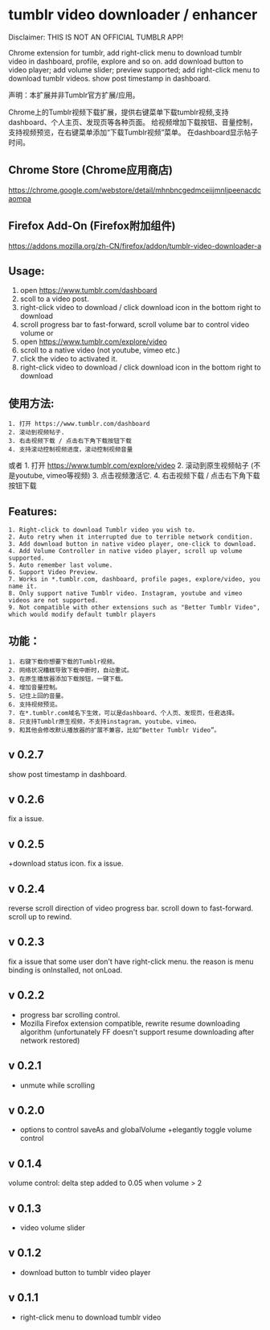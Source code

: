# tumblr video downloader / enhancer
Disclaimer: THIS IS NOT AN OFFICIAL TUMBLR APP!

Chrome extension for tumblr, add right-click menu to download tumblr video in dashboard, profile, explore and so on.
add download button to video player; add volume slider; preview supported; add right-click menu to download tumblr videos.
show post timestamp in dashboard.

声明：本扩展并非Tumblr官方扩展/应用。

Chrome上的Tumblr视频下载扩展，提供右键菜单下载tumblr视频,支持dashboard、个人主页、发现页等各种页面。
给视频增加下载按钮、音量控制，支持视频预览，在右键菜单添加“下载Tumblr视频”菜单。
在dashboard显示帖子时间。

## Chrome Store (Chrome应用商店)
https://chrome.google.com/webstore/detail/mhnbncgedmceiijmnljpeenacdcaompa

## Firefox Add-On (Firefox附加组件)
https://addons.mozilla.org/zh-CN/firefox/addon/tumblr-video-downloader-a

## Usage:
1. open https://www.tumblr.com/dashboard
2. scoll to a video post.
3. right-click video to download / click download icon in the bottom right to download
4. scroll progress bar to fast-forward, scroll volume bar to control video volume
or
1. open https://www.tumblr.com/explore/video
2. scroll to a native video (not youtube, vimeo etc.)
3. click the video to activated it.
4. right-click video to download / click download icon in the bottom right to download

## 使用方法:
    1. 打开 https://www.tumblr.com/dashboard
    2. 滚动到视频帖子.
    3. 右击视频下载 / 点击右下角下载按钮下载
    4. 支持滚动控制视频进度，滚动控制视频音量
或者
    1. 打开 https://www.tumblr.com/explore/video
    2. 滚动到原生视频帖子 (不是youtube, vimeo等视频)
    3. 点击视频激活它.
    4. 右击视频下载 / 点击右下角下载按钮下载


## Features:
    1. Right-click to download Tumblr video you wish to.
    2. Auto retry when it interrupted due to terrible network condition.
    3. Add download button in native video player, one-click to download.
    4. Add Volume Controller in native video player, scroll up volume supported.
    5. Auto remember last volume.
    6. Support Video Preview.
    7. Works in *.tumblr.com, dashboard, profile pages, explore/video, you name it.
    8. Only support native Tumblr video. Instagram, youtube and vimeo videos are not supported.
    9. Not compatible with other extensions such as "Better Tumblr Video", which would modify default tumblr players

## 功能：
    1. 右键下载你想要下载的Tumblr视频。
    2. 网络状况糟糕导致下载中断时，自动重试。
    3. 在原生播放器添加下载按钮，一键下载。
    4. 增加音量控制。
    5. 记住上回的音量。
    6. 支持视频预览。
    7. 在*.tumblr.com域名下生效，可以是dashboard、个人页、发现页，任君选择。
    8. 只支持Tumblr原生视频，不支持instagram、youtube、vimeo。
    9. 和其他会修改默认播放器的扩展不兼容，比如“Better Tumblr Video”。

## v 0.2.7
show post timestamp in dashboard.

## v 0.2.6
fix a issue.

## v 0.2.5
+download status icon.
fix a issue.

## v 0.2.4
reverse scroll direction of video progress bar.
scroll down to fast-forward.
scroll up to rewind.

## v 0.2.3
fix a issue that some user don't have right-click menu.
the reason is menu binding is onInstalled, not onLoad.

## v 0.2.2
+ progress bar scrolling control.
+ Mozilla Firefox extension compatible, rewrite resume downloading algorithm (unfortunately FF doesn't support resume downloading after network restored)

## v 0.2.1
+ unmute while scrolling

## v 0.2.0
+ options to control saveAs and globalVolume
+elegantly toggle volume control

## v 0.1.4
volume control: delta step added to 0.05 when volume > 2

## v 0.1.3
+ video volume slider

## v 0.1.2
+ download button to tumblr video player

## v 0.1.1
+ right-click menu to download tumblr video

